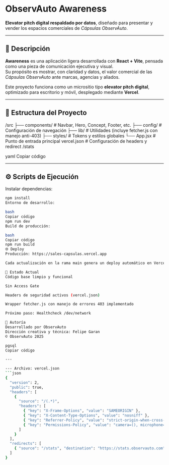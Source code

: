 # ObservAuto Awareness

**Elevator pitch digital respaldado por datos**, diseñado para presentar y vender los espacios comerciales de *Cápsulas ObservAuto*.

---

## 🚀 Descripción
**Awareness** es una aplicación ligera desarrollada con **React + Vite**, pensada como una pieza de comunicación ejecutiva y visual.  
Su propósito es mostrar, con claridad y datos, el valor comercial de las *Cápsulas ObservAuto* ante marcas, agencias y aliados.

Este proyecto funciona como un micrositio tipo **elevator pitch digital**, optimizado para escritorio y móvil, desplegado mediante **Vercel**.

---

## 🧩 Estructura del Proyecto
/src
├── components/ # Navbar, Hero, Concept, Footer, etc.
├── config/ # Configuración de navegación
├── lib/ # Utilidades (incluye fetcher.js con manejo anti-403)
├── styles/ # Tokens y estilos globales
└── App.jsx # Punto de entrada principal
vercel.json # Configuración de headers y redirect /stats

yaml
Copiar código

---

## ⚙️ Scripts de Ejecución
Instalar dependencias:
```bash
npm install
Entorno de desarrollo:

bash
Copiar código
npm run dev
Build de producción:

bash
Copiar código
npm run build
🌐 Deploy
Producción: https://sales-capsulas.vercel.app

Cada actualización en la rama main genera un deploy automático en Vercel.

🧭 Estado Actual
Código base limpio y funcional

Sin Access Gate

Headers de seguridad activos (vercel.json)

Wrapper fetcher.js con manejo de errores 403 implementado

Próximo paso: Healthcheck /dev/network

👤 Autoría
Desarrollado por ObservAuto
Dirección creativa y técnica: Felipe Garan
© ObservAuto 2025

pgsql
Copiar código

---

--- Archivo: vercel.json
```json
{
  "version": 2,
  "public": true,
  "headers": [
    {
      "source": "/(.*)",
      "headers": [
        { "key": "X-Frame-Options", "value": "SAMEORIGIN" },
        { "key": "X-Content-Type-Options", "value": "nosniff" },
        { "key": "Referrer-Policy", "value": "strict-origin-when-cross-origin" },
        { "key": "Permissions-Policy", "value": "camera=(), microphone=(), geolocation=()" }
      ]
    }
  ],
  "redirects": [
    { "source": "/stats", "destination": "https://stats.observauto.com", "permanent": false }
  ]
}

